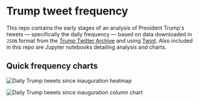 # Trump tweet frequency

This repo contains the early stages of an analysis of President Trump's tweets — specifically the daily frequency — based on data downloaded in `JSON` format from the [Trump Twitter Archive](http://www.trumptwitterarchive.com/archive) and using [Twint](https://github.com/twintproject/twint). Also included in this repo are Jupyter notebooks detailing analysis and charts.

## Quick frequency charts

![Daily Trump tweets since inauguration heatmap](https://raw.githubusercontent.com/stiles/notebooks/master/trump-tweet-frequency/trump_freq_prez_heatmap.png)

![Daily Trump tweets since inauguration column chart](https://raw.githubusercontent.com/stiles/notebooks/master/trump-tweet-frequency/trump_freq_prez_bar.png)
